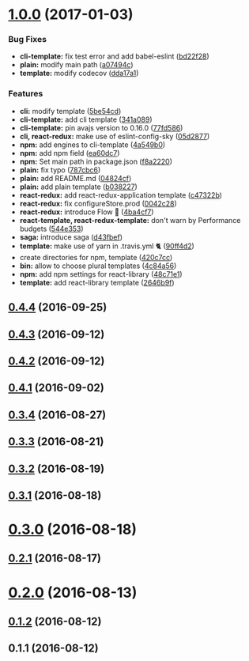 <a name="1.0.0"></a>
# [1.0.0](https://github.com/abouthiroppy/dish/compare/v1.0.0-beta.2...v1.0.0) (2017-01-03)


### Bug Fixes

* **cli-template:** fix test error and add babel-eslint ([bd22f28](https://github.com/abouthiroppy/dish/commit/bd22f28))
* **plain:** modify main path ([a07494c](https://github.com/abouthiroppy/dish/commit/a07494c))
* **template:** modify codecov ([dda17a1](https://github.com/abouthiroppy/dish/commit/dda17a1))


### Features

* **cli:** modify template ([5be54cd](https://github.com/abouthiroppy/dish/commit/5be54cd))
* **cli-template:** add cli template ([341a089](https://github.com/abouthiroppy/dish/commit/341a089))
* **cli-template:** pin avajs version to 0.16.0 ([77fd586](https://github.com/abouthiroppy/dish/commit/77fd586))
* **cli, react-redux:** make use of eslint-config-sky ([05d2877](https://github.com/abouthiroppy/dish/commit/05d2877))
* **npm:** add engines to cli-template ([4a549b0](https://github.com/abouthiroppy/dish/commit/4a549b0))
* **npm:** add npm field ([ea60dc7](https://github.com/abouthiroppy/dish/commit/ea60dc7))
* **npm:** Set main path in package.json ([f8a2220](https://github.com/abouthiroppy/dish/commit/f8a2220))
* **plain:** fix typo ([787cbc6](https://github.com/abouthiroppy/dish/commit/787cbc6))
* **plain:** add README.md ([04824cf](https://github.com/abouthiroppy/dish/commit/04824cf))
* **plain:** add plain template ([b038227](https://github.com/abouthiroppy/dish/commit/b038227))
* **react-redux:** add react-redux-application template ([c47322b](https://github.com/abouthiroppy/dish/commit/c47322b))
* **react-redux:** fix configureStore.prod ([0042c28](https://github.com/abouthiroppy/dish/commit/0042c28))
* **react-redux:** introduce Flow 🎉 ([4ba4cf7](https://github.com/abouthiroppy/dish/commit/4ba4cf7))
* **react-template, react-redux-template:** don't warn by Performance budgets ([544e353](https://github.com/abouthiroppy/dish/commit/544e353))
* **saga:** introduce saga ([d43fbef](https://github.com/abouthiroppy/dish/commit/d43fbef))
* **template:** make use of yarn in .travis.yml 🐈 ([90ff4d2](https://github.com/abouthiroppy/dish/commit/90ff4d2))
* create directories for npm, template ([420c7cc](https://github.com/abouthiroppy/dish/commit/420c7cc))
* **bin:** allow to choose plural templates ([4c84a56](https://github.com/abouthiroppy/dish/commit/4c84a56))
* **npm:** add npm settings for react-library ([48c71e1](https://github.com/abouthiroppy/dish/commit/48c71e1))
* **template:** add react-library template ([2646b9f](https://github.com/abouthiroppy/dish/commit/2646b9f))



<a name="0.4.4"></a>
## [0.4.4](https://github.com/abouthiroppy/dish/compare/v0.4.3...v0.4.4) (2016-09-25)



<a name="0.4.3"></a>
## [0.4.3](https://github.com/abouthiroppy/dish/compare/v0.4.2...v0.4.3) (2016-09-12)



<a name="0.4.2"></a>
## [0.4.2](https://github.com/abouthiroppy/dish/compare/v0.4.1...v0.4.2) (2016-09-12)



<a name="0.4.1"></a>
## [0.4.1](https://github.com/abouthiroppy/dish/compare/v0.3.4...v0.4.1) (2016-09-02)



<a name="0.3.4"></a>
## [0.3.4](https://github.com/abouthiroppy/dish/compare/v0.3.3...v0.3.4) (2016-08-27)



<a name="0.3.3"></a>
## [0.3.3](https://github.com/abouthiroppy/dish/compare/v0.3.2...v0.3.3) (2016-08-21)



<a name="0.3.2"></a>
## [0.3.2](https://github.com/abouthiroppy/dish/compare/v0.3.1...v0.3.2) (2016-08-19)



<a name="0.3.1"></a>
## [0.3.1](https://github.com/abouthiroppy/dish/compare/v0.3.0...v0.3.1) (2016-08-18)



<a name="0.3.0"></a>
# [0.3.0](https://github.com/abouthiroppy/dish/compare/v0.2.1...v0.3.0) (2016-08-18)



<a name="0.2.1"></a>
## [0.2.1](https://github.com/abouthiroppy/dish/compare/v0.2.0...v0.2.1) (2016-08-17)



<a name="0.2.0"></a>
# [0.2.0](https://github.com/abouthiroppy/dish/compare/v0.1.2...v0.2.0) (2016-08-13)



<a name="0.1.2"></a>
## [0.1.2](https://github.com/abouthiroppy/dish/compare/v0.1.1...v0.1.2) (2016-08-12)



<a name="0.1.1"></a>
## 0.1.1 (2016-08-12)



